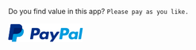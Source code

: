 Do you find value in this app? `Please pay as you like.`<br/><br/>
[![paypal](images/PP_logo_h_150x38.png)](https://www.paypal.com/cgi-bin/webscr?cmd=_s-xclick&hosted_button_id=NZJ5FJBCKY6K2) 
